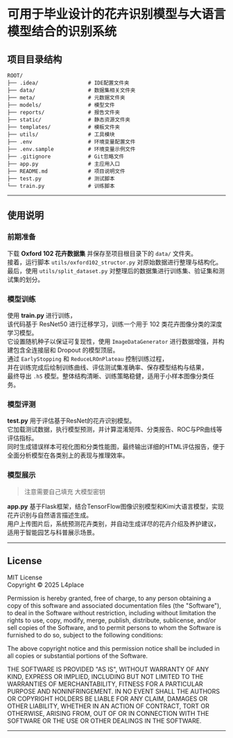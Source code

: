 # 可用于毕业设计的花卉识别模型与大语言模型结合的识别系统
## 项目目录结构
```text
ROOT/
├── .idea/                # IDE配置文件夹   
├── data/                 # 数据集相关文件夹   
├── meta/                 # 元数据文件夹  
├── models/               # 模型文件   
├── reports/              # 报告文件夹 
├── static/               # 静态资源文件夹 
├── templates/            # 模板文件夹
├── utils/                # 工具模块
├── .env                  # 环境变量配置文件
├── .env.sample           # 环境变量示例文件
├── .gitignore            # Git忽略文件
├── app.py                # 主应用入口
├── README.md             # 项目说明文件
├── test.py               # 测试脚本
└── train.py              # 训练脚本
```

---
## 使用说明
### 前期准备
下载 **Oxford 102 花卉数据集** 并保存至项目根目录下的 `data/` 文件夹。  
接着，运行脚本 `utils/oxford102_structor.py` 对原始数据进行整理与结构化。  
最后，使用 `utils/split_dataset.py` 对整理后的数据集进行训练集、验证集和测试集的划分。  

### 模型训练
使用 **train.py** 进行训练，  
该代码基于 ResNet50 进行迁移学习，训练一个用于 102 类花卉图像分类的深度学习模型。  
它设置随机种子以保证可复现性，使用 `ImageDataGenerator` 进行数据增强，并构建包含全连接层和 Dropout 的模型顶层。  
通过 `EarlyStopping` 和 `ReduceLROnPlateau` 控制训练过程，  
并在训练完成后绘制训练曲线、评估测试集准确率、保存模型结构与结果，  
最终导出 `.h5` 模型。整体结构清晰、训练策略稳健，适用于小样本图像分类任务。  

### 模型评测
**test.py** 用于评估基于ResNet的花卉识别模型。  
它加载测试数据，执行模型预测，并计算混淆矩阵、分类报告、ROC与PR曲线等评估指标。   
同时生成错误样本可视化图和分类性能图，最终输出详细的HTML评估报告，便于全面分析模型在各类别上的表现与推理效率。  

### 模型展示
> 注意需要自己填充 大模型密钥

**app.py** 基于Flask框架，结合TensorFlow图像识别模型和Kimi大语言模型，实现花卉识别与自然语言描述生成。  
用户上传图片后，系统预测花卉类别，并自动生成详尽的花卉介绍及养护建议，  
适用于智能园艺与科普展示场景。  

---
## License
MIT License  
Copyright © 2025 L4place  
  
Permission is hereby granted, free of charge, to any person obtaining a copy
of this software and associated documentation files (the "Software"), to deal
in the Software without restriction, including without limitation the rights
to use, copy, modify, merge, publish, distribute, sublicense, and/or sell
copies of the Software, and to permit persons to whom the Software is
furnished to do so, subject to the following conditions:  

The above copyright notice and this permission notice shall be included in all
copies or substantial portions of the Software.  

THE SOFTWARE IS PROVIDED "AS IS", WITHOUT WARRANTY OF ANY KIND, EXPRESS OR
IMPLIED, INCLUDING BUT NOT LIMITED TO THE WARRANTIES OF MERCHANTABILITY,
FITNESS FOR A PARTICULAR PURPOSE AND NONINFRINGEMENT. IN NO EVENT SHALL THE
AUTHORS OR COPYRIGHT HOLDERS BE LIABLE FOR ANY CLAIM, DAMAGES OR OTHER
LIABILITY, WHETHER IN AN ACTION OF CONTRACT, TORT OR OTHERWISE, ARISING FROM,
OUT OF OR IN CONNECTION WITH THE SOFTWARE OR THE USE OR OTHER DEALINGS IN THE
SOFTWARE.  

---